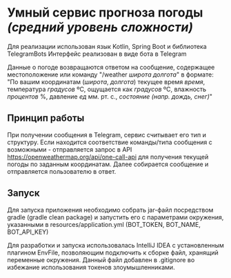 # Умный сервис прогноза погоды _(средний уровень сложности)_

Для реализации использован язык Kotlin, Spring Boot и библиотека TelegramBots
Интерфейс реализован в виде бота в Telegram

Данные о погоде возвращаются ответом на сообщение, содержащее местоположение или команду "/weather _*широта*_ _*долгота*_"
в формате:
        "По вашим координатам (_широта_, _долгота_) текущее время _время_,
         температура _градусов_ ºC, ощущается как _градусов_ ºC, 
         влажность _процентов_ %, давление _ед_ мм. рт. с.,
         _состояние (напр. дождь, снег)_"
         
## Принцип работы

При получении сообщения в Telegram, сервис считывает его тип и структуру.
Если находится соответствие команды/типа сообщения с возможными - отправляется запрос в 
API https://openweathermap.org/api/one-call-api для получения текущей погоды по заданным координатам.
Далее собирается сообщение и отправляется пользователю в ответ.

## Запуск

Для запуска приложения необходимо собрать jar-файл посредством gradle (gradle clean package) 
и запустить его с параметрами окружения, указанными в resources/application.yml (BOT_TOKEN, BOT_NAME, BOT_API_KEY)


Для разработки и запуска использовалась IntelliJ IDEA с установленным плагином EnvFile, позволяющим подключить к сборке файл, хранящий переменные окружения. 
Данный файл добавлен в .gitignore во избежание использования токенов злоумышленниками.
